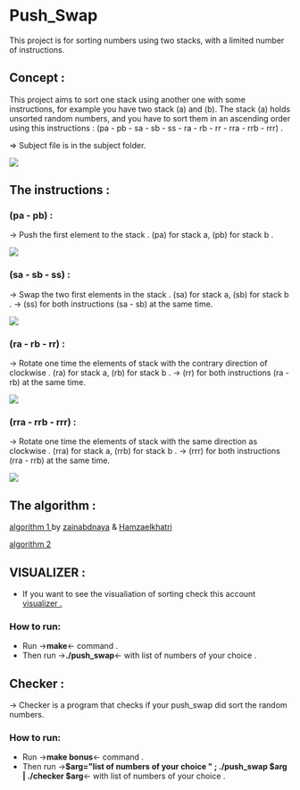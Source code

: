 # Push_Swap

This project is for sorting numbers using two stacks, with a limited number of instructions.

## Concept :

This project aims to sort one stack using another one with some instructions, for example you have two stack (a) and (b).
The stack (a) holds unsorted random numbers, and you have to sort them in an ascending order using this instructions :
(pa - pb - sa - sb - ss - ra - rb - rr - rra - rrb - rrr) .

=> Subject file is in the subject folder.

<img src="https://github.com/nowl01/push_swap/blob/master/subject/1_rXKk8juFHQaLzI-uJyEVog.png">

## The instructions :

### (pa - pb) :
-> Push the first element to the stack . 
(pa) for stack a, (pb) for stack b .

<img src="https://github.com/nowl01/push_swap/blob/master/subject/push.png">

### (sa - sb - ss) :
-> Swap the two first elements in the stack .
(sa) for stack a, (sb) for stack b .
-> (ss) for both instructions (sa - sb) at the same time.

<img src="https://github.com/nowl01/push_swap/blob/master/subject/swap.png">

### (ra - rb - rr) :
-> Rotate one time the elements of stack with the contrary direction of clockwise .
(ra) for stack a, (rb) for stack b .
-> (rr) for both instructions (ra - rb) at the same time.

<img src="https://github.com/nowl01/push_swap/blob/master/subject/rotate.png">

### (rra - rrb - rrr) :
-> Rotate one time the elements of stack with the same direction as clockwise .
(rra) for stack a, (rrb) for stack b .
-> (rrr) for both instructions (rra - rrb) at the same time.

<img src="https://github.com/nowl01/push_swap/blob/master/subject/r_rotate.png">

## The algorithm :

<a href="https://diyanazizo13.medium.com/fastest-push-swap-algorithm-2f510028602b">algorithm 1 </a> by <a href="https://github.com/zainabdnaya">zainabdnaya</a> & <a href="https://github.com/Hamzaelkhatri">Hamzaelkhatri</a>

<a href="https://medium.com/@jamierobertdawson/push-swap-the-least-amount-of-moves-with-two-stacks-d1e76a71789a"> algorithm 2 </a>

## VISUALIZER :

- If you want to see the visualiation of sorting check this account <a href="https://github.com/o-reo/push_swap_visualizer">visualizer . </a>

### How to run:
- Run ->**make**<- command .
- Then run ->**./push_swap**<- with list of numbers of your choice .

## Checker :

-> Checker is a program that checks if your push_swap did sort the random numbers.

### How to run:
- Run ->**make bonus**<- command .
- Then run ->**$arg="list of numbers of your choice " ; ./push_swap $arg | ./checker $arg**<- with list of numbers of your choice .
